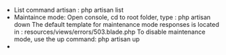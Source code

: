 - List command artisan : php artisan list
- Maintaince mode: Open console, cd to root folder, type : php artisan down
The default template for maintenance mode responses is located in :  resources/views/errors/503.blade.php
To disable maintenance mode, use the up command: php artisan up
-
